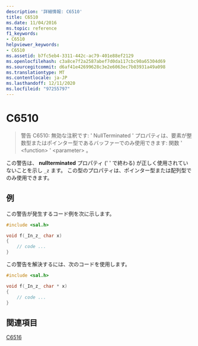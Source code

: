 ```yaml
---
description: '詳細情報: C6510'
title: C6510
ms.date: 11/04/2016
ms.topic: reference
f1_keywords:
- C6510
helpviewer_keywords:
- C6510
ms.assetid: b7fc5eb4-3311-442c-ac79-401e88ef2129
ms.openlocfilehash: c3a8ce7f2a2587abef7d0da117cbc90a65304d69
ms.sourcegitcommit: d6af41e42699628c3e2e6063ec7b03931a49a098
ms.translationtype: MT
ms.contentlocale: ja-JP
ms.lasthandoff: 12/11/2020
ms.locfileid: "97255797"
---
```

# <a name="c6510"></a>C6510

> 警告 C6510: 無効な注釈です: ' NullTerminated ' プロパティは、要素が整数型またはポインター型であるバッファーでのみ使用できます: 関数 ' \<function> ' \<parameter> 。

この警告は、 **nullterminated** プロパティ (' ' で終わる) が正しく使用されていないことを示し `_z` ます。 この型のプロパティは、ポインター型または配列型でのみ使用できます。

## <a name="example"></a>例

この警告が発生するコード例を次に示します。

```cpp
#include <sal.h>

void f(_In_z_ char x)
{
    // code ...
}
```

この警告を解決するには、次のコードを使用します。

```cpp
#include <sal.h>

void f(_In_z_ char * x)
{
    // code ...
}
```

## <a name="see-also"></a>関連項目

[C6516](../code-quality/c6516.md)
